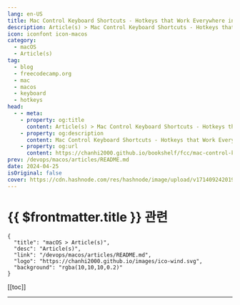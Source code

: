 ```yaml
---
lang: en-US
title: Mac Control Keyboard Shortcuts - Hotkeys that Work Everywhere in MacOS
description: Article(s) > Mac Control Keyboard Shortcuts - Hotkeys that Work Everywhere in MacOS
icon: iconfont icon-macos
category: 
  - macOS
  - Article(s)
tag: 
  - blog
  - freecodecamp.org
  - mac
  - macos
  - keyboard
  - hotkeys
head:
  - - meta:
    - property: og:title
      content: Article(s) > Mac Control Keyboard Shortcuts - Hotkeys that Work Everywhere in MacOS
    - property: og:description
      content: Mac Control Keyboard Shortcuts - Hotkeys that Work Everywhere in MacOS
    - property: og:url
      content: https://chanhi2000.github.io/bookshelf/fcc/mac-control-keyboard-shortcuts-hotkeys-that-work-everywhere-in-macos.html
prev: /devops/macos/articles/README.md
date: 2024-04-25
isOriginal: false
cover: https://cdn.hashnode.com/res/hashnode/image/upload/v1714092420192/21d4bc5e-4952-4cb6-b664-5e15ad7d96a0.jpeg
---
```


# {{ $frontmatter.title }} 관련

```component VPCard
{
  "title": "macOS > Article(s)",
  "desc": "Article(s)",
  "link": "/devops/macos/articles/README.md",
  "logo": "https://chanhi2000.github.io/images/ico-wind.svg",
  "background": "rgba(10,10,10,0.2)"
}
```

[[toc]]

---

<SiteInfo
  name="Mac Control Keyboard Shortcuts - Hotkeys that Work Everywhere in MacOS"
  desc="MacOS has several keyboard shortcuts that work everywhere - in your browser, in your terminal, in any place where you can input text. I call these the Control Hotkeys since they all involve holding the Control key. These shortcuts seem to originate..."
  url="https://freecodecamp.org/news/mac-control-keyboard-shortcuts-hotkeys-that-work-everywhere-in-macos/"
  logo="https://cdn.freecodecamp.org/universal/favicons/favicon.ico"
  preview="https://cdn.hashnode.com/res/hashnode/image/upload/v1714092420192/21d4bc5e-4952-4cb6-b664-5e15ad7d96a0.jpeg"/>

<!-- TODO: 작성 -->

